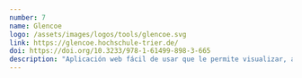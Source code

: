 ```yaml
---
number: 7
name: Glencoe
logo: /assets/images/logos/tools/glencoe.svg
link: https://glencoe.hochschule-trier.de/
doi: https://doi.org/10.3233/978-1-61499-898-3-665
description: "Aplicación web fácil de usar que le permite visualizar, analizar y configurar modelos de características."
---
```

